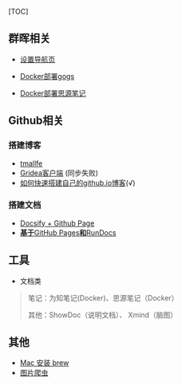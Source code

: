 [TOC]



##  群晖相关

- [设置导航页](https://post.smzdm.com/p/adwlg5rn/)

- [Docker部署gogs](./gogs.md)
- [Docker部署思源笔记](https://ld246.com/article/1628768198488)



## Github相关

### 搭建博客

- [tmallfe](https://github.com/tmallfe/tmallfe.github.io)
- [Gridea客户端](https://gridea.dev/) (同步失败)
- [如何快速搭建自己的github.io博客](https://keysaim.github.io/post/blog/2017-08-15-how-to-setup-your-github-io-blog/)(√)

### 搭建文档

- [Docsify + Github Page](https://juejin.cn/post/6937452670202413087)
- **[基于](https://zhuanlan.zhihu.com/p/323457078)**[GitHub Pages](https://zhuanlan.zhihu.com/p/323457078)**[和](https://zhuanlan.zhihu.com/p/323457078)**[RunDocs](https://zhuanlan.zhihu.com/p/323457078)



## 工具

- 文档类

> 笔记：为知笔记(Docker)、思源笔记（Docker）
>
> 其他：ShowDoc（说明文档）、 Xmind（脑图）



## 其他

- [Mac 安装 brew](https://www.cnblogs.com/liyihua/p/12753163.html)
- [图片爬虫](crawler.md)
